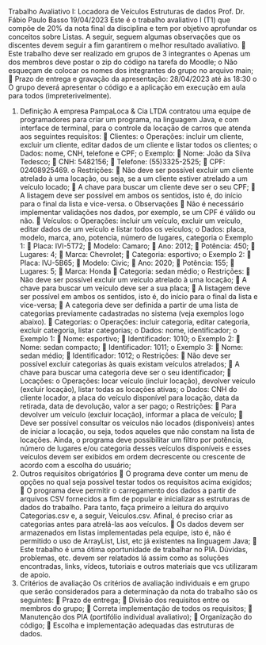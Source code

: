 Trabalho Avaliativo I: Locadora de Veículos
Estruturas de dados
Prof. Dr. Fábio Paulo Basso
19/04/2023
Este é o trabalho avaliativo I (T1) que compõe de 20% da nota final da disciplina
e tem por objetivo aprofundar os conceitos sobre Listas. A seguir, seguem algumas
observações que os discentes devem seguir a fim garantirem o melhor resultado
avaliativo.
 Este trabalho deve ser realizado em grupos de 3 integrantes
o Apenas um dos membros deve postar o zip do código na tarefa
do Moodle;
o Não esqueçam de colocar os nomes dos integrantes do grupo no
arquivo main;
 Prazo de entrega e gravação da apresentação: 28/04/2023 até às 18:30
o O grupo deverá apresentar o código e a aplicação em execução
em aula para todos (impreterivelmente).
1. Definição
A empresa PampaLoca & Cia LTDA contratou uma equipe de programadores para
criar um programa, na linguagem Java, e com interface de terminal, para o controle da
locação de carros que atenda aos seguintes requisitos:
 Clientes:
o Operações: incluir um cliente, excluir um cliente, editar dados de um
cliente e listar todos os clientes;
o Dados: nome, CNH, telefone e CPF;
o Exemplo:
 Nome: João da Silva Tedesco;
 CNH: 5482156;
 Telefone: (55)3325-2525;
 CPF: 02408925469.
o Restrições:
 Não deve ser possível excluir um cliente atrelado à uma locação,
ou seja, se a um cliente estiver atrelado a um veículo locado;
 A chave para buscar um cliente deve ser o seu CPF;
 A listagem deve ser possível em ambos os sentidos, isto é, do
início para o final da lista e vice-versa.
o Observações
 Não é necessário implementar validações nos dados, por
exemplo, se um CPF é válido ou não.
 Veículos:
o Operações: incluir um veículo, excluir um veículo, editar dados de um
veículo e listar todos os veículos;
o Dados: placa, modelo, marca, ano, potencia, número de lugares,
categoria
o Exemplo 1:
 Placa: IVI-5T72;
 Modelo: Camaro;
 Ano: 2012;
 Potência: 450;
 Lugares: 4;
 Marca: Chevrolet;
 Categoria: esportivo;
o Exemplo 2:
 Placa: IVJ-5B65;
 Modelo: Civic;
 Ano: 2020;
 Potência: 155;
 Lugares: 5;
 Marca: Honda
 Categoria: sedan médio;
o Restrições:
 Não deve ser possível excluir um veículo atrelado à uma locação;
 A chave para buscar um veículo deve ser a sua placa;
 A listagem deve ser possível em ambos os sentidos, isto é, do
início para o final da lista e vice-versa;
 A categoria deve ser definida a partir de uma lista de categorias
previamente cadastradas no sistema (veja exemplos logo abaixo).
 Categorias:
o Operações: incluir categoria, editar categoria, excluir categoria, listar
categorias;
o Dados: nome, identificador;
o Exemplo 1:
 Nome: esportivo;
 Identificador: 1010;
o Exemplo 2:
 Nome: sedan compacto;
 Identificador: 1011;
o Exemplo 3:
 Nome: sedan médio;
 Identificador: 1012;
o Restrições:
 Não deve ser possível excluir categorias às quais existam veículos
atrelados;
 A chave para buscar uma categoria deve ser o seu identificador;
 Locações:
o Operações: locar veículo (incluir locação), devolver veículo (excluir
locação), listar todas as locações ativas;
o Dados: CNH do cliente locador, a placa do veículo disponível para locação,
data da retirada, data de devolução, valor a ser pago;
o Restrições:
 Para devolver um veículo (excluir locação), informar a placa de
veículo;
 Deve ser possível consultar os veículos não locados (disponíveis)
antes de iniciar a locação, ou seja, todos aqueles que não constam
na lista de locações. Ainda, o programa deve possibilitar um filtro
por potência, número de lugares e/ou categoria desses veículos
disponíveis e esses veículos devem ser exibidos em ordem
decrescente ou crescente de acordo com a escolha do usuário;
2. Outros requisitos obrigatórios
 O programa deve conter um menu de opções no qual seja possível testar todos
os requisitos acima exigidos;
 O programa deve permitir o carregamento dos dados a partir de arquivos CSV
fornecidos a fim de popular e inicializar as estruturas de dados do trabalho. Para
tanto, faça primeiro a leitura do arquivo Categorias.csv e, a seguir, Veiculos.csv.
Afinal, é preciso criar as categorias antes para atrelá-las aos veículos.
 Os dados devem ser armazenados em listas implementadas pela equipe, isto é,
não é permitido o uso de ArrayList, List, etc já existentes na linguagem Java;
 Este trabalho é uma ótima oportunidade de trabalhar no PIA. Dúvidas,
problemas, etc. devem ser relatados lá assim como as soluções encontradas,
links, vídeos, tutoriais e outros materiais que vcs utilizaram de apoio.
3. Critérios de avaliação
Os critérios de avaliação individuais e em grupo que serão considerados para a
determinação da nota do trabalho são os seguintes:
 Prazo de entrega;
 Divisão dos requisitos entre os membros do grupo;
 Correta implementação de todos os requisitos;
 Manutenção dos PIA (portifólio individual avaliativo);
 Organização do código;
 Escolha e implementação adequadas das estruturas de dados.
